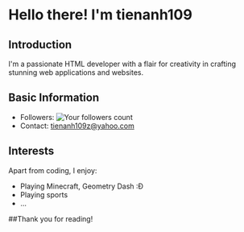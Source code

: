 # Hello there! I'm tienanh109

## Introduction

I'm a passionate HTML developer with a flair for creativity in crafting stunning web applications and websites.

## Basic Information

- Followers: ![Your followers count](https://img.shields.io/github/followers/tienanh109?style=flat-square)
- Contact: tienanh109z@yahoo.com


## Interests

Apart from coding, I enjoy:
- Playing Minecraft, Geometry Dash :Đ
- Playing sports
- ...

##Thank you for reading!
